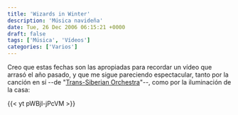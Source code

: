 ```yaml
---
title: 'Wizards in Winter'
description: 'Música navideña'
date: Tue, 26 Dec 2006 06:15:21 +0000
draft: false
tags: ['Música', 'Vídeos']
categories: ['Varios']
---
```


Creo que estas fechas son las apropiadas para recordar un vídeo que arrasó el año pasado, y que me sigue pareciendo espectacular, tanto por la canción en sí --de "[Trans-Siberian Orchestra](http://en.wikipedia.org/wiki/Trans-Siberian_Orchestra)"--, como por la iluminación de la casa:

{{< yt pWBjl-jPcVM >}}